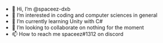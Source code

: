 - 👋 Hi, I’m @spaceez-dxb
- 👀 I’m interested in coding and computer sciences in general
- 🌱 I’m currently learning Unity with C#
- 💞️ I’m looking to collaborate on nothing for the moment
- 📫 How to reach me spaceez#1312 on discord
